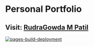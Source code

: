 # Personal Portfolio

## Visit: [RudraGowda M Patil](https://rudrag4.github.io)

[![pages-build-deployment](https://github.com/RudraG4/rudrag4.github.io/actions/workflows/pages/pages-build-deployment/badge.svg?branch=main)](https://github.com/RudraG4/rudrag4.github.io/actions/workflows/pages/pages-build-deployment)

